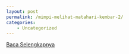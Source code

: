 ```yaml
---
layout: post
permalink: /mimpi-melihat-matahari-kembar-2/
categories:
    - Uncategorized
---
```


[Baca Selengkapnya](/03)